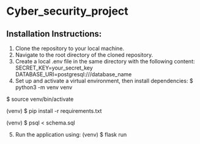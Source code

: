 # Cyber_security_project

## Installation Instructions:
1.	Clone the repository to your local machine.
2.	Navigate to the root directory of the cloned repository.
3.	Create a local .env file in the same directory with the following content:
SECRET_KEY=your_secret_key
DATABASE_URI=postgresql:///database_name
4.	Set up and activate a virtual environment, then install dependencies:
$ python3 -m venv venv

$ source venv/bin/activate

(venv) $ pip install -r requirements.txt

(venv) $ psql < schema.sql

5.	Run the application using: (venv) $ flask run
